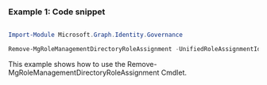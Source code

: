 ### Example 1: Code snippet

```powershell

Import-Module Microsoft.Graph.Identity.Governance

Remove-MgRoleManagementDirectoryRoleAssignment -UnifiedRoleAssignmentId $unifiedRoleAssignmentId

```
This example shows how to use the Remove-MgRoleManagementDirectoryRoleAssignment Cmdlet.

